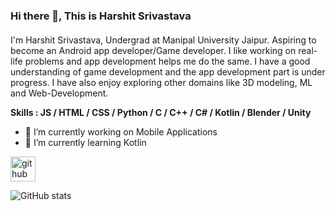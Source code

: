 ### Hi there 👋, This is Harshit Srivastava
####  
I'm Harshit Srivastava, Undergrad at Manipal University Jaipur. Aspiring to become an Android app developer/Game developer. I like working on real-life problems and app development helps me do the same. I have a good understanding of game development and the app development part is under progress. I have also enjoy exploring other domains like 3D modeling, ML and Web-Development.

**Skills : JS / HTML / CSS / Python / C / C++ / C# / Kotlin / Blender / Unity**

- 🔭 I’m currently working on Mobile Applications 
- 🌱 I’m currently learning Kotlin 


[<img src='https://cdn.jsdelivr.net/npm/simple-icons@3.0.1/icons/github.svg' alt='github' height='40'>](https://github.com/studimeyt)  

![GitHub stats](https://github-readme-stats.vercel.app/api?username=studimeyt&theme=midnight-purple&show_icons=true)  

<!-- ![GitHub metrics](https://metrics.lecoq.io/studimeyt) --!>  

